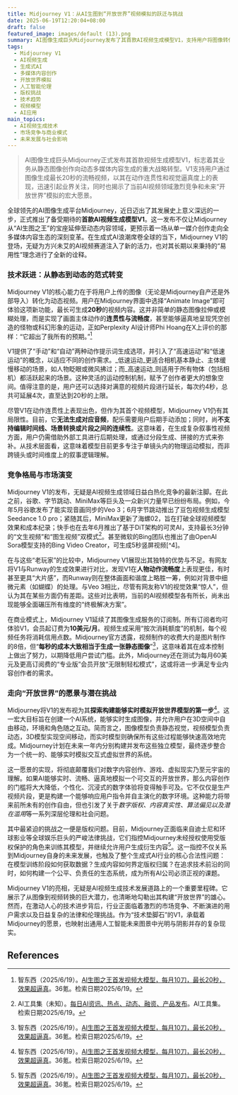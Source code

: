 ```yaml
---
title: Midjourney V1：从AI生图到“开放世界”视频模拟的跃迁与挑战
date: 2025-06-19T12:20:04+08:00
draft: false
featured_image: images/default (13).png
summary: AI图像生成巨头Midjourney发布了其首款AI视频生成模型V1，支持用户将图像转化为最长20秒的逼真流畅视频，每月最低10美元起。此举标志着Midjourney向多媒体内容创作迈进的战略转型，尽管V1尚不支持音频或时间线编辑，但其在动作连贯性上的突破使其在激烈的AI视频竞争中占据一席之地，同时其构建“实时模拟开放世界”的宏大愿景也伴随着版权争议等潜在挑战。
tags: 
  - Midjourney V1
  - AI视频生成
  - 生成式AI
  - 多媒体内容创作
  - 开放世界模拟
  - 人工智能伦理
  - 版权挑战
  - 技术趋势
  - 视频模型
  - AI应用
main_topics: 
  - AI视频生成技术
  - 市场竞争与商业模式
  - 未来发展与社会影响
---
```


> AI图像生成巨头Midjourney正式发布其首款视频生成模型V1，标志着其业务从静态图像创作向动态多媒体内容生成的重大战略转型。V1支持用户通过图像生成最长20秒的流畅视频，以其在动作连贯性和视觉逼真度上的表现，迅速引起业界关注，同时也揭示了当前AI视频领域激烈竞争和未来“开放世界”模拟的宏大愿景。

全球领先的AI图像生成平台Midjourney，近日迈出了其发展史上意义深远的一步，正式推出了备受期待的**首款AI视频生成模型V1**。这一发布不仅让Midjourney从“AI生图之王”的宝座延伸至动态内容领域，更预示着一场从单一媒介创作走向全多媒体内容生态的深刻变革。在生成式AI浪潮席卷全球的当下，Midjourney V1的登场，无疑为方兴未艾的AI视频赛道注入了新的活力，也对其长期以来秉持的“易用性”理念进行了全新的诠释。

### 技术跃进：从静态到动态的范式转变

Midjourney V1的核心能力在于将用户上传的图像（无论是Midjourney自产还是外部导入）转化为动态视频。用户在Midjourney界面中选择“Animate Image”即可体验这项新功能，最长可生成**20秒**的视频内容。这并非简单的静态图像拉伸或模糊处理，而是实现了画面主体动作的**连贯性与流畅度**，甚至能够逼真地呈现凭空创造的怪物或科幻形象的运动，正如Perplexity AI设计师Phi Hoang在X上评价的那样：“它超出了我所有的预期。”[^1]

V1提供了“手动”和“自动”两种动作提示词生成选项，并引入了“高速运动”和“低速运动”的概念，以适应不同的创作需求。_低速运动_更适合相机基本静止、主体缓慢移动的场景，如人物眨眼或微风拂过；而_高速运动_则适用于所有物体（包括相机）都活跃起来的场景。这种灵活的运动控制机制，赋予了创作者更大的想象空间。值得注意的是，用户还可以选择对满意的视频片段进行延长，每次约4秒，总共可延展4次，直至达到20秒的上限。

尽管V1在动作连贯性上表现出色，但作为其首个视频模型，Midjourney V1仍有其局限性。目前，它**无法生成对应音频**，配乐需要用户后期手动添加；同时，尚**不支持编辑时间线、场景转换或片段之间的连续性**。这意味着，在生成复杂叙事性视频方面，用户仍需借助外部工具进行后期处理，或通过分段生成、拼接的方式来弥补。从技术层面看，这意味着模型目前更多专注于单镜头内的物理运动模拟，而非跨镜头或时间维度上的叙事逻辑理解。

### 竞争格局与市场演变

Midjourney V1的发布，无疑是AI视频生成领域日益白热化竞争的最新注脚。在此之前，谷歌、字节跳动、MiniMax等巨头及一众新兴力量早已纷纷布局。例如，今年5月谷歌发布了能实现音画同步的Veo 3；6月字节跳动推出了豆包视频生成模型Seedance 1.0 pro；紧随其后，MiniMax更新了海螺02，旨在打破全球视频模型效果和成本纪录；快手也在去年6月推出了基于DiT架构的可灵AI，支持最长3分钟的“文生视频”和“图生视频”双模式[^3]。甚至微软的Bing团队也推出了由OpenAI Sora模型支持的Bing Video Creator，可生成5秒竖屏视频[^4]。

在与这些“老玩家”的比较中，Midjourney V1展现出其独特的优势与不足。有网友将V1与Runway的生成效果进行对比，发现V1在**人物动作流畅度**上表现更佳，有时甚至更具“大片感”，而Runway则在整体画面和谐度上略胜一筹，例如对背景中细微元素（如蝴蝶）的处理。与Veo 3相比，尽管有网友称V1的视觉效果“惊人”，但认为其在某些方面仍有差距。这些对比表明，当前的AI视频模型各有所长，尚未出现能够全面碾压所有维度的“终极解决方案”。

在商业模式上，Midjourney V1延续了其图像生成服务的订阅制。所有订阅者均可体验V1，会员起订费为**10美元/月**。视频生成采用“按次消耗额度”的机制，每个视频任务将消耗信用点数。Midjourney官方透露，视频制作的收费大约是图片制作的8倍，但“**每秒的成本大致相当于生成一张静态图像**”[^1]，这意味着其在成本控制上做出了努力，以期降低用户尝试门槛。此外，Midjourney还在测试为每月60美元及更高订阅费的“专业版”会员开放“无限制轻松模式”，这或将进一步满足专业内容创作者的需求。

### 走向“开放世界”的愿景与潜在挑战

Midjourney将V1的发布视为其**探索构建能够实时模拟开放世界模型的第一步**[^1]。这一宏大目标旨在创建一个AI系统，能够实时生成图像，并允许用户在3D空间中自由移动，环境和角色随之互动。简而言之，图像模型负责静态视觉，视频模型负责动态，3D模型实现空间移动，而实时模型则确保所有这些过程能够快速高效地完成。Midjourney计划在未来一年内分别构建并发布这些独立模型，最终逐步整合为一个统一的、能够实时模拟交互式虚拟世界的系统。

这一愿景的实现，将彻底颠覆我们对数字内容创作、游戏、虚拟现实乃至元宇宙的理解。如果AI能够实时、流畅、逼真地模拟一个可交互的开放世界，那么内容创作的门槛将大大降低，个性化、沉浸式的数字体验将变得触手可及。它不仅仅是生产视频片段，更是构建一个能够响应用户指令并自主演化的数字环境。这种能力将带来前所未有的创作自由，但也引发了关于*数字版权、内容真实性、算法偏见以及潜在滥用*等一系列深层伦理和社会问题。

其中最紧迫的挑战之一便是版权问题。目前，Midjourney正面临来自迪士尼和环球影业等全球娱乐巨头的严峻法律挑战，它们指控Midjourney未经授权使用受版权保护的角色来训练其模型，并继续允许用户生成衍生内容[^1]。这一指控不仅关系到Midjourney自身的未来发展，也触及了整个生成式AI行业的核心合法性问题：在模型训练阶段如何获取数据？生成内容如何界定版权归属？在追求技术前沿的同时，如何构建一个公平、负责任的生态系统，成为所有AI公司必须正视的课题。

Midjourney V1的亮相，无疑是AI视频生成技术发展道路上的一个重要里程碑。它展示了从图像到视频转换的巨大潜力，也清晰地勾勒出其构建“开放世界”的雄心。然而，在激动人心的技术进步背后，行业正面临着激烈的市场竞争、不断演进的用户需求以及日益复杂的法律和伦理挑战。作为“技术垫脚石”的V1，承载着Midjourney的愿景，也映射出通用人工智能未来图景中光明与阴影并存的复杂现实。

## References

[^1]: 智东西（2025/6/19）。[AI生图之王首发视频大模型，每月10刀，最长20秒，效果超逼真](https://m.36kr.com/p/3342792433285641)。36氪。检索日期2025/6/19。
[^2]: 网易（未知）。[谁是视频之王，国内外AI视频生成模型大对比](https://www.163.com/dy/article/JV1PJTV40552YZST.html)。网易。检索日期2025/6/19。
[^3]: AI工具集（未知）。[每日AI资讯、热点、动态、融资、产品发布](https://ai-bot.cn/daily-ai-news/)。AI工具集。检索日期2025/6/19。
